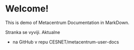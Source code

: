 # Welcome!    

This is demo of Metacentrum Documentation in MarkDown.

Stranka se vyviji. Aktualne

- na GitHub v repu CESNET/metacentrum-user-docs

